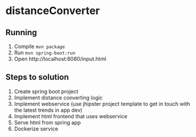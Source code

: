 # distanceConverter

## Running
1. Compile `mvn package`
1. Run `mvn spring-boot:run`
1. Open http://localhost:8080/input.html

## Steps to solution
1. Create spring boot project
2. Implement distance converting logic
3. Implement webservice (use jhipster project template to get in touch with the latest trends in app dev)
4. Implement html frontend that uses webservice
5. Serve html from spring app
5. Dockerize service
